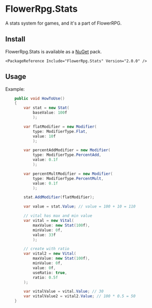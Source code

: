 # FlowerRpg.Stats

A stats system for games, and it's a part of FlowerRPG.

## Install

FlowerRpg.Stats is available as a [NuGet](https://www.nuget.org/packages/FlowerRpg.Stats/) pack.

```
<PackageReference Include="FlowerRpg.Stats" Version="2.0.0" />
```

## Usage

Example:

```csharp
    public void HowToUse()
    {
        var stat = new Stat(
            baseValue: 100f
            );

        var flatModifier = new Modifier(
            type: ModifierType.Flat,
            value: 10f
            );

        var percentAddModifier = new Modifier(
            type: ModifierType.PercentAdd,
            value: 0.1f
            );

        var percentMultModifier = new Modifier(
            type: ModifierType.PercentMult,
            value: 0.1f
            );

        stat.AddModifier(flatModifier);

        var value = stat.Value; // value = 100 + 10 = 110

        // vital has max and min value
        var vital = new Vital(
            maxValue: new Stat(100f),
            minValue: 0f,
            value: 33f
            );

        // create with ratio
        var vital2 = new Vital(
            maxValue: new Stat(100f),
            minValue: 0f,
            value: 0f,
            useRatio: true,
            ratio: 0.5f
        );

        var vitalValue = vital.Value; // 30
        var vitalValue2 = vital2.Value; // 100 * 0.5 = 50
    }
```
